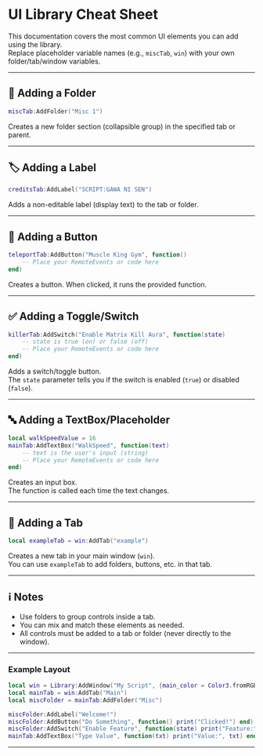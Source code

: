 # UI Library Cheat Sheet

This documentation covers the most common UI elements you can add using the library.  
Replace placeholder variable names (e.g., `miscTab`, `win`) with your own folder/tab/window variables.

---

## 📁 Adding a Folder

```lua
miscTab:AddFolder("Misc 1")
```
Creates a new folder section (collapsible group) in the specified tab or parent.

---

## 🏷️ Adding a Label

```lua
creditsTab:AddLabel("SCRIPT:GAWA NI SEN")
```
Adds a non-editable label (display text) to the tab or folder.

---

## 🔘 Adding a Button

```lua
teleportTab:AddButton("Muscle King Gym", function()
    -- Place your RemoteEvents or code here
end)
```
Creates a button. When clicked, it runs the provided function.

---

## ✅ Adding a Toggle/Switch

```lua
killerTab:AddSwitch("Enable Matrix Kill Aura", function(state)
    -- state is true (on) or false (off)
    -- Place your RemoteEvents or code here
end)
```
Adds a switch/toggle button.  
The `state` parameter tells you if the switch is enabled (`true`) or disabled (`false`).

---

## 🔤 Adding a TextBox/Placeholder

```lua
local walkSpeedValue = 16
mainTab:AddTextBox("WalkSpeed", function(text)
    -- text is the user's input (string)
    -- Place your RemoteEvents or code here
end)
```
Creates an input box.  
The function is called each time the text changes.

---

## 📑 Adding a Tab

```lua
local exampleTab = win:AddTab("example")
```
Creates a new tab in your main window (`win`).  
You can use `exampleTab` to add folders, buttons, etc. in that tab.

---

## ℹ️ Notes

- Use folders to group controls inside a tab.
- You can mix and match these elements as needed.
- All controls must be added to a tab or folder (never directly to the window).

---

### Example Layout

```lua
local win = Library:AddWindow("My Script", {main_color = Color3.fromRGB(255, 100, 100)})
local mainTab = win:AddTab("Main")
local miscFolder = mainTab:AddFolder("Misc")

miscFolder:AddLabel("Welcome!")
miscFolder:AddButton("Do Something", function() print("Clicked!") end)
miscFolder:AddSwitch("Enable Feature", function(state) print("Feature:", state) end)
mainTab:AddTextBox("Type Value", function(txt) print("Value:", txt) end)
```

---
